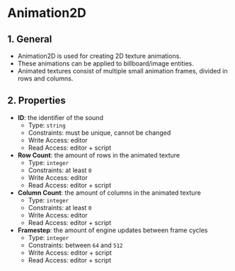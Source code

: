 # Animation2D

## 1. General

- Animation2D is used for creating 2D texture animations.
- These animations can be applied to billboard/image entities.
- Animated textures consist of multiple small animation frames, divided in rows and columns.

## 2. Properties

- **ID**: the identifier of the sound
  - Type: `string`
  - Constraints: must be unique, cannot be changed
  - Write Access: editor
  - Read Access: editor + script
- **Row Count**: the amount of rows in the animated texture
  - Type: `integer`
  - Constraints: at least `0`
  - Write Access: editor
  - Read Access: editor + script
- **Column Count**: the amount of columns in the animated texture
  - Type: `integer`
  - Constraints: at least `0`
  - Write Access: editor
  - Read Access: editor + script
- **Framestep**: the amount of engine updates between frame cycles
  - Type: `integer`
  - Constraints: between `64` and `512`
  - Write Access: editor + script
  - Read Access: editor + script
